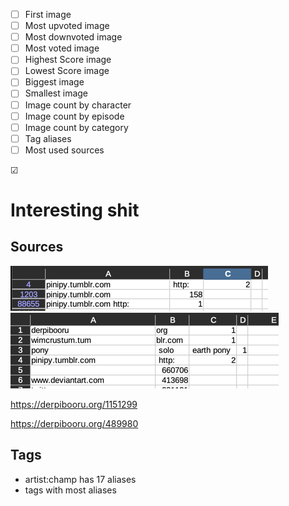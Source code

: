 - ☐ First image
- ☐ Most upvoted image
- ☐ Most downvoted image
- ☐ Most voted image
- ☐ Highest Score image
- ☐ Lowest Score image
- ☐ Biggest image
- ☐ Smallest image
- ☐ Image count by character
- ☐ Image count by episode
- ☐ Image count by category
- ☐ Tag aliases
- ☐ Most used sources

☑

# Interesting shit
## Sources
![img.png](img.png)
![img_1.png](img_1.png)

https://derpibooru.org/1151299

https://derpibooru.org/489980

## Tags
- artist:champ has 17 aliases
- tags with most aliases